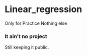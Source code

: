 # Linear_regression 
Only for Practice Nothing else
### It ain't no project
Still keeping it public.

